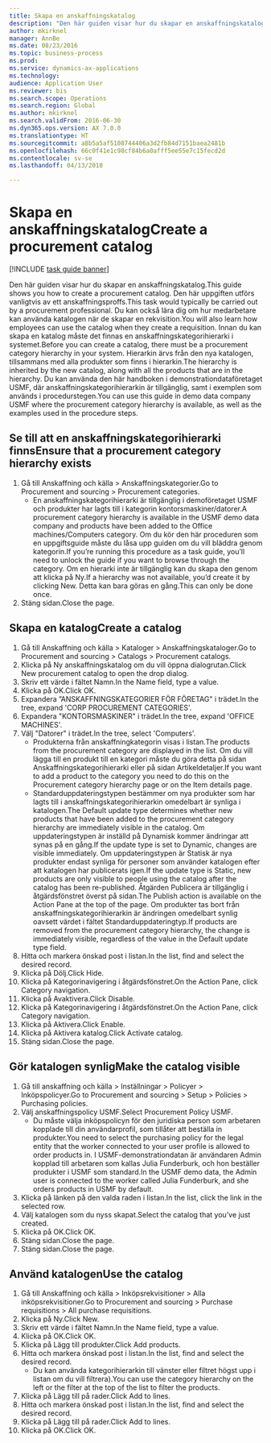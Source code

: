 ```yaml
--- 
title: Skapa en anskaffningskatalog
description: "Den här guiden visar hur du skapar en anskaffningskatalog."
author: mkirknel
manager: AnnBe
ms.date: 08/23/2016
ms.topic: business-process
ms.prod: 
ms.service: dynamics-ax-applications
ms.technology: 
audience: Application User
ms.reviewer: bis
ms.search.scope: Operations
ms.search.region: Global
ms.author: mkirknel
ms.search.validFrom: 2016-06-30
ms.dyn365.ops.version: AX 7.0.0
ms.translationtype: HT
ms.sourcegitcommit: a8b5a5af5108744406a3d2fb84d7151baea2481b
ms.openlocfilehash: 66c0f41e1c98cf84b6a0afff5ee55e7c15fecd2d
ms.contentlocale: sv-se
ms.lasthandoff: 04/13/2018

---
```

# <a name="create-a-procurement-catalog"></a><span data-ttu-id="fe596-103">Skapa en anskaffningskatalog</span><span class="sxs-lookup"><span data-stu-id="fe596-103">Create a procurement catalog</span></span>

[!INCLUDE [task guide banner](../../includes/task-guide-banner.md)]

<span data-ttu-id="fe596-104">Den här guiden visar hur du skapar en anskaffningskatalog.</span><span class="sxs-lookup"><span data-stu-id="fe596-104">This guide shows you how to create a procurement catalog.</span></span> <span data-ttu-id="fe596-105">Den här uppgiften utförs vanligtvis av ett anskaffningsproffs.</span><span class="sxs-lookup"><span data-stu-id="fe596-105">This task would typically be carried out by a procurement professional.</span></span> <span data-ttu-id="fe596-106">Du kan också lära dig om hur medarbetare kan använda katalogen när de skapar en rekvisition.</span><span class="sxs-lookup"><span data-stu-id="fe596-106">You will also learn how employees can use the catalog when they create a requisition.</span></span> <span data-ttu-id="fe596-107">Innan du kan skapa en katalog måste det finnas en anskaffningskategorihierarki i systemet.</span><span class="sxs-lookup"><span data-stu-id="fe596-107">Before you can create a catalog, there must be a procurement category hierarchy in your system.</span></span> <span data-ttu-id="fe596-108">Hierarkin ärvs från den nya katalogen, tillsammans med alla produkter som finns i hierarkin.</span><span class="sxs-lookup"><span data-stu-id="fe596-108">The hierarchy is inherited by the new catalog, along with all the products that are in the hierarchy.</span></span> <span data-ttu-id="fe596-109">Du kan använda den här handboken i demonstrationdataföretaget USMF, där anskaffningskategorihierarkin är tillgänglig, samt i exemplen som används i procedurstegen.</span><span class="sxs-lookup"><span data-stu-id="fe596-109">You can use this guide in demo data company USMF where the procurement category hierarchy is available, as well as the examples used in the procedure steps.</span></span>


## <a name="ensure-that-a-procurement-category-hierarchy-exists"></a><span data-ttu-id="fe596-110">Se till att en anskaffningskategorihierarki finns</span><span class="sxs-lookup"><span data-stu-id="fe596-110">Ensure that a procurement category hierarchy exists</span></span>
1. <span data-ttu-id="fe596-111">Gå till Anskaffning och källa > Anskaffningskategorier.</span><span class="sxs-lookup"><span data-stu-id="fe596-111">Go to Procurement and sourcing > Procurement categories.</span></span>
    * <span data-ttu-id="fe596-112">En anskaffningskategorihierarki är tillgänglig i demoföretaget USMF och produkter har lagts till i kategorin kontorsmaskiner/datorer.</span><span class="sxs-lookup"><span data-stu-id="fe596-112">A procurement category hierarchy is available in the USMF demo data company and products have been added to the Office machines/Computers category.</span></span> <span data-ttu-id="fe596-113">Om du kör den här proceduren som en uppgiftsguide måste du låsa upp guiden om du vill bläddra genom kategorin.</span><span class="sxs-lookup"><span data-stu-id="fe596-113">If you’re running this procedure as a task guide, you’ll need to unlock the guide if you want to browse through the category.</span></span> <span data-ttu-id="fe596-114">Om en hierarki inte är tillgänglig kan du skapa den genom att klicka på Ny.</span><span class="sxs-lookup"><span data-stu-id="fe596-114">If a hierarchy was not available, you’d create it by clicking New.</span></span> <span data-ttu-id="fe596-115">Detta kan bara göras en gång.</span><span class="sxs-lookup"><span data-stu-id="fe596-115">This can only be done once.</span></span>  
2. <span data-ttu-id="fe596-116">Stäng sidan.</span><span class="sxs-lookup"><span data-stu-id="fe596-116">Close the page.</span></span>

## <a name="create-a-catalog"></a><span data-ttu-id="fe596-117">Skapa en katalog</span><span class="sxs-lookup"><span data-stu-id="fe596-117">Create a catalog</span></span>
1. <span data-ttu-id="fe596-118">Gå till Anskaffning och källa > Kataloger > Anskaffningskataloger.</span><span class="sxs-lookup"><span data-stu-id="fe596-118">Go to Procurement and sourcing > Catalogs > Procurement catalogs.</span></span>
2. <span data-ttu-id="fe596-119">Klicka på Ny anskaffningskatalog om du vill öppna dialogrutan.</span><span class="sxs-lookup"><span data-stu-id="fe596-119">Click New procurement catalog to open the drop dialog.</span></span>
3. <span data-ttu-id="fe596-120">Skriv ett värde i fältet Namn.</span><span class="sxs-lookup"><span data-stu-id="fe596-120">In the Name field, type a value.</span></span>
4. <span data-ttu-id="fe596-121">Klicka på OK.</span><span class="sxs-lookup"><span data-stu-id="fe596-121">Click OK.</span></span>
5. <span data-ttu-id="fe596-122">Expandera ”ANSKAFFNINGSKATEGORIER FÖR FÖRETAG" i trädet.</span><span class="sxs-lookup"><span data-stu-id="fe596-122">In the tree, expand 'CORP PROCUREMENT CATEGORIES'.</span></span>
6. <span data-ttu-id="fe596-123">Expandera "KONTORSMASKINER" i trädet.</span><span class="sxs-lookup"><span data-stu-id="fe596-123">In the tree, expand 'OFFICE MACHINES'.</span></span>
7. <span data-ttu-id="fe596-124">Välj "Datorer" i trädet.</span><span class="sxs-lookup"><span data-stu-id="fe596-124">In the tree, select 'Computers'.</span></span>
    * <span data-ttu-id="fe596-125">Produkterna från anskaffningkategorin visas i listan.</span><span class="sxs-lookup"><span data-stu-id="fe596-125">The products from the procurement category are displayed in the list.</span></span> <span data-ttu-id="fe596-126">Om du vill lägga till en produkt till en kategori måste du göra detta på sidan Anskaffningskategorihierarki eller på sidan Artikeldetaljer.</span><span class="sxs-lookup"><span data-stu-id="fe596-126">If you want to add a product to the category you need to do this on the Procurement category hierarchy page or on the Item details page.</span></span>  
    * <span data-ttu-id="fe596-127">Standarduppdateringstypen bestämmer om nya produkter som har lagts till i anskaffningskategorihierarkin omedelbart är synliga i katalogen.</span><span class="sxs-lookup"><span data-stu-id="fe596-127">The Default update type determines whether new products that have been added to the procurement category hierarchy are immediately visible in the catalog.</span></span> <span data-ttu-id="fe596-128">Om uppdateringstypen är inställd på Dynamisk kommer ändringar att synas på en gång.</span><span class="sxs-lookup"><span data-stu-id="fe596-128">If the update type is set to Dynamic, changes are visible immediately.</span></span> <span data-ttu-id="fe596-129">Om uppdateringstypen är Statisk är nya produkter endast synliga för personer som använder katalogen efter att katalogen har publicerats igen.</span><span class="sxs-lookup"><span data-stu-id="fe596-129">If the update type is Static, new products are only visible to people using the catalog after the catalog has been re-published.</span></span> <span data-ttu-id="fe596-130">Åtgärden Publicera är tillgänglig i åtgärdsfönstret överst på sidan.</span><span class="sxs-lookup"><span data-stu-id="fe596-130">The Publish action is available on the Action Pane at the top of the page.</span></span> <span data-ttu-id="fe596-131">Om produkter tas bort från anskaffningskategorihierarkin är ändringen omedelbart synlig oavsett värdet i fältet Standarduppdateringtyp.</span><span class="sxs-lookup"><span data-stu-id="fe596-131">If products are removed from the procurement category hierarchy, the change is immediately visible, regardless of the value in the Default update type field.</span></span>  
8. <span data-ttu-id="fe596-132">Hitta och markera önskad post i listan.</span><span class="sxs-lookup"><span data-stu-id="fe596-132">In the list, find and select the desired record.</span></span>
9. <span data-ttu-id="fe596-133">Klicka på Dölj.</span><span class="sxs-lookup"><span data-stu-id="fe596-133">Click Hide.</span></span>
10. <span data-ttu-id="fe596-134">Klicka på Kategorinavigering i åtgärdsfönstret.</span><span class="sxs-lookup"><span data-stu-id="fe596-134">On the Action Pane, click Category navigation.</span></span>
11. <span data-ttu-id="fe596-135">Klicka på Avaktivera.</span><span class="sxs-lookup"><span data-stu-id="fe596-135">Click Disable.</span></span>
12. <span data-ttu-id="fe596-136">Klicka på Kategorinavigering i åtgärdsfönstret.</span><span class="sxs-lookup"><span data-stu-id="fe596-136">On the Action Pane, click Category navigation.</span></span>
13. <span data-ttu-id="fe596-137">Klicka på Aktivera.</span><span class="sxs-lookup"><span data-stu-id="fe596-137">Click Enable.</span></span>
14. <span data-ttu-id="fe596-138">Klicka på Aktivera katalog.</span><span class="sxs-lookup"><span data-stu-id="fe596-138">Click Activate catalog.</span></span>
15. <span data-ttu-id="fe596-139">Stäng sidan.</span><span class="sxs-lookup"><span data-stu-id="fe596-139">Close the page.</span></span>

## <a name="make-the-catalog-visible"></a><span data-ttu-id="fe596-140">Gör katalogen synlig</span><span class="sxs-lookup"><span data-stu-id="fe596-140">Make the catalog visible</span></span>
1. <span data-ttu-id="fe596-141">Gå till anskaffning och källa > Inställningar > Policyer > Inköpspolicyer.</span><span class="sxs-lookup"><span data-stu-id="fe596-141">Go to Procurement and sourcing > Setup > Policies > Purchasing policies.</span></span>
2. <span data-ttu-id="fe596-142">Välj anskaffningspolicy USMF.</span><span class="sxs-lookup"><span data-stu-id="fe596-142">Select Procurement Policy USMF.</span></span>
    * <span data-ttu-id="fe596-143">Du måste välja inköpspolicyn för den juridiska person som arbetaren kopplade till din användarprofil, som tillåter att beställa in produkter.</span><span class="sxs-lookup"><span data-stu-id="fe596-143">You need to select the purchasing policy for the legal entity that the worker connected to your user profile is allowed to order products in.</span></span> <span data-ttu-id="fe596-144">I USMF-demonstrationdatan är användaren Admin kopplad till arbetaren som kallas Julia Funderburk, och hon beställer produkter i USMF som standard.</span><span class="sxs-lookup"><span data-stu-id="fe596-144">In the USMF demo data, the Admin user is connected to the worker called Julia Funderburk, and she orders products in USMF by default.</span></span>  
3. <span data-ttu-id="fe596-145">Klicka på länken på den valda raden i listan.</span><span class="sxs-lookup"><span data-stu-id="fe596-145">In the list, click the link in the selected row.</span></span>
4. <span data-ttu-id="fe596-146">Välj katalogen som du nyss skapat.</span><span class="sxs-lookup"><span data-stu-id="fe596-146">Select the catalog that you’ve just created.</span></span>
5. <span data-ttu-id="fe596-147">Klicka på OK.</span><span class="sxs-lookup"><span data-stu-id="fe596-147">Click OK.</span></span>
6. <span data-ttu-id="fe596-148">Stäng sidan.</span><span class="sxs-lookup"><span data-stu-id="fe596-148">Close the page.</span></span>
7. <span data-ttu-id="fe596-149">Stäng sidan.</span><span class="sxs-lookup"><span data-stu-id="fe596-149">Close the page.</span></span>

## <a name="use-the-catalog"></a><span data-ttu-id="fe596-150">Använd katalogen</span><span class="sxs-lookup"><span data-stu-id="fe596-150">Use the catalog</span></span>
1. <span data-ttu-id="fe596-151">Gå till Anskaffning och källa > Inköpsrekvisitioner > Alla inköpsrekvisitioner.</span><span class="sxs-lookup"><span data-stu-id="fe596-151">Go to Procurement and sourcing > Purchase requisitions > All purchase requisitions.</span></span>
2. <span data-ttu-id="fe596-152">Klicka på Ny.</span><span class="sxs-lookup"><span data-stu-id="fe596-152">Click New.</span></span>
3. <span data-ttu-id="fe596-153">Skriv ett värde i fältet Namn.</span><span class="sxs-lookup"><span data-stu-id="fe596-153">In the Name field, type a value.</span></span>
4. <span data-ttu-id="fe596-154">Klicka på OK.</span><span class="sxs-lookup"><span data-stu-id="fe596-154">Click OK.</span></span>
5. <span data-ttu-id="fe596-155">Klicka på Lägg till produkter.</span><span class="sxs-lookup"><span data-stu-id="fe596-155">Click Add products.</span></span>
6. <span data-ttu-id="fe596-156">Hitta och markera önskad post i listan.</span><span class="sxs-lookup"><span data-stu-id="fe596-156">In the list, find and select the desired record.</span></span>
    * <span data-ttu-id="fe596-157">Du kan använda kategorihierarkin till vänster eller filtret högst upp i listan om du vill filtrera).</span><span class="sxs-lookup"><span data-stu-id="fe596-157">You can use the category hierarchy on the left or the filter at the top of the list to filter the products.</span></span>  
7. <span data-ttu-id="fe596-158">Klicka på Lägg till på rader.</span><span class="sxs-lookup"><span data-stu-id="fe596-158">Click Add to lines.</span></span>
8. <span data-ttu-id="fe596-159">Hitta och markera önskad post i listan.</span><span class="sxs-lookup"><span data-stu-id="fe596-159">In the list, find and select the desired record.</span></span>
9. <span data-ttu-id="fe596-160">Klicka på Lägg till på rader.</span><span class="sxs-lookup"><span data-stu-id="fe596-160">Click Add to lines.</span></span>
10. <span data-ttu-id="fe596-161">Klicka på OK.</span><span class="sxs-lookup"><span data-stu-id="fe596-161">Click OK.</span></span>


